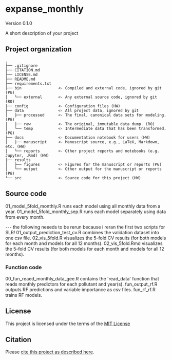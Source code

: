 # expanse_monthly

Version 0.1.0

A short description of your project


## Project organization

```
.
├── .gitignore
├── CITATION.md
├── LICENSE.md
├── README.md
├── requirements.txt
├── bin                <- Compiled and external code, ignored by git (PG)
│   └── external       <- Any external source code, ignored by git (RO)
├── config             <- Configuration files (HW)
├── data               <- All project data, ignored by git
│   ├── processed      <- The final, canonical data sets for modeling. (PG)
│   ├── raw            <- The original, immutable data dump. (RO)
│   └── temp           <- Intermediate data that has been transformed. (PG)
├── docs               <- Documentation notebook for users (HW)
│   ├── manuscript     <- Manuscript source, e.g., LaTeX, Markdown, etc. (HW)
│   └── reports        <- Other project reports and notebooks (e.g. Jupyter, .Rmd) (HW)
├── results
│   ├── figures        <- Figures for the manuscript or reports (PG)
│   └── output         <- Other output for the manuscript or reports (PG)
└── src                <- Source code for this project (HW)

```


## Source code

01_model_5fold_monthly.R runs each model using all monthly data from a year.
01_model_5fold_monthly_sep.R runs each model separately using data from every month.

--- the following neeeds to be rerun because i reran the first two scripts for SLR!
01_output_prediction_test_cv.R combines the validation dataset into one csv file.
02_vis_5fold.R visualizes the 5-fold CV results (for both models for each month and models for all 12 months).
02_vis_5fold.Rmd visualizes the 5-fold CV results (for both models for each month and models for all 12 months).
### Function code
00_fun_reaed_monthly_data_gee.R contains the 'read_data' function that reads monthly predictors for each pollutant and year(s).
fun_output_rf.R outputs RF predictions and variable importance as csv files.
fun_rf_rf.R trains RF models.

## License

This project is licensed under the terms of the [MIT License](/LICENSE.md)

## Citation

Please [cite this project as described here](/CITATION.md).
